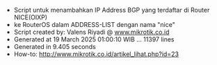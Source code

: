 - Script untuk menambahkan IP Address BGP yang terdaftar di Router NICE(OIXP)
- ke RouterOS dalam ADDRESS-LIST dengan nama "nice"
- Script created by: Valens Riyadi @ www.mikrotik.co.id
- Generated at 19 March 2025 01:00:10 WIB ... 11397 lines
- Generated in 9.405 seconds
- How-to: http://www.mikrotik.co.id/artikel_lihat.php?id=23

